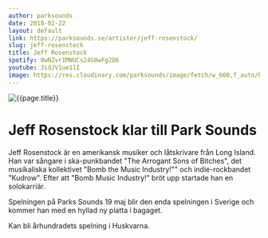 ```yaml
---
author: parksounds
date: 2018-02-22
layout: default
link: https://parksounds.se/artister/jeff-rosenstock/
slug: jeff-rosenstock
title: Jeff Rosenstock
spotify: 0wNZvrIMNUCs24G0wFg2D6
youtube: JidJV1ue1lI
image: https://res.cloudinary.com/parksounds/image/fetch/w_600,f_auto/https://parksounds.se/images/artists/jeff-rosenstock-park-sounds-2018.jpg
---
```


![{{page.title}}]({{page.image}})

# Jeff Rosenstock klar till Park Sounds

Jeff Rosenstock är en amerikansk musiker och låtskrivare från Long Island. Han var sångare i ska-punkbandet "The Arrogant Sons of Bitches", det musikaliska kollektivet "Bomb the Music Industry!"" och indie-rockbandet "Kudrow". Efter att "Bomb Music Industry!" bröt upp startade han en solokarriär. 

Spelningen på Parks Sounds 19 maj blir den enda spelningen i Sverige och kommer han med en hyllad ny platta i bagaget. 

Kan bli århundradets spelning i Huskvarna.
